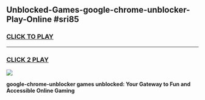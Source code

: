 
## Unblocked-Games-google-chrome-unblocker-Play-Online #sri85
<h3>
<a href="https://news.freeplayer.one?title=google-chrome-unblocker&ref=3">CLICK TO PLAY</a></h3>
<hr>

<h3>
<a href="https://news.freeplayer.one?title=google-chrome-unblocker&ref=3">CLICK 2 PLAY</a>
  
</h3>

<a href="https://news.freeplayer.one?title=google-chrome-unblocker&ref=3"><img src="https://clearcache.store/games.png"></a>


**google-chrome-unblocker games unblocked: Your Gateway to Fun and Accessible Online Gaming**
